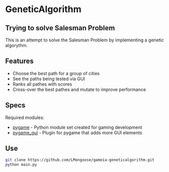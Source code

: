 # GeneticAlgorithm
## Trying to solve Salesman Problem

This is an attempt to solve the Salesman Problem by implementing a genetic algorythm.


## Features

- Choose the best path for a group of cities
- See the paths being tested via GUI
- Ranks all pathes with scores
- Cross-over the best pathes and mutate to improve performance


## Specs

Required modules:
- [pygame] - Python module set created for gaming development
- [pygame_gui] - Plugin for pygame that adds more GUI elements


## Use

```sh
git clone https://github.com/LMongoose/gameia-geneticalgorithm.git
python main.py
```


[//]: # (These are reference links used in the body of this note and get stripped out when the markdown processor does its job. There is no need to format nicely because it shouldn't be seen. Thanks SO - http://stackoverflow.com/questions/4823468/store-comments-in-markdown-syntax)

   [pygame]: https://www.pygame.org/
   [pygame_gui]: https://pygame-gui.readthedocs.io/en/latest/

